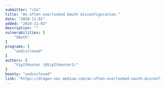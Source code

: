 ```yaml
---
submitter: "c2a"
title: "An often overlooked Oauth misconfiguration."
date: "2020-11-01"
added: "2024-11-03"
description: ""
vulnerabilities: [
    "OAuth"
]
programs: [
    "undisclosed"
]
authors: [
    "VipItHunter (@VipItHunter1)"
]
bounty: "undisclosed"
link: "https://dragon-sec.medium.com/an-often-overlooked-oauth-misconfiguration-7d2d441eae1f"
---
```




